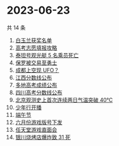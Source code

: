 # 2023-06-23

共 14 条

<!-- BEGIN ZHIHUSEARCH -->
<!-- 最后更新时间 Fri Jun 23 2023 22:12:07 GMT+0800 (China Standard Time) -->
1. [白玉兰获奖名单](https://www.zhihu.com/search?q=白玉兰获奖名单)
1. [高考志愿填报攻略](https://www.zhihu.com/search?q=高考志愿填报攻略)
1. [泰坦号观光艇 5 名乘员死亡](https://www.zhihu.com/search?q=泰坦号观光艇%205%20名乘员死亡)
1. [保罗被交易至勇士	](https://www.zhihu.com/search?q=保罗被交易至勇士%20)
1. [成都上空现 UFO？](https://www.zhihu.com/search?q=成都上空现%20UFO？)
1. [江西分数线公布](https://www.zhihu.com/search?q=江西分数线公布)
1. [多地高考成绩公布](https://www.zhihu.com/search?q=多地高考成绩公布)
1. [四川高考分数线公布](https://www.zhihu.com/search?q=四川高考分数线公布)
1. [北京观测史上首次连续两日气温突破 40℃](https://www.zhihu.com/search?q=北京观测史上首次连续两日气温突破%2040℃)
1. [少年行开播](https://www.zhihu.com/search?q=少年行开播)
1. [端午节](https://www.zhihu.com/search?q=端午节)
1. [六月份游戏版号下发](https://www.zhihu.com/search?q=六月份游戏版号下发)
1. [任天堂游戏直面会](https://www.zhihu.com/search?q=任天堂游戏直面会)
1. [银川烧烤店爆炸致 31 死](https://www.zhihu.com/search?q=银川烧烤店爆炸致%2031%20死)
<!-- END ZHIHUSEARCH -->
